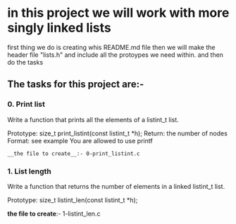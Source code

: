 # in this project we will work with more singly linked lists

first thing we do is creating whis README.md file
then we will make the header file "lists.h" and include all the protoypes we need within.
and then do the tasks

## The tasks for this project are:-

### 0. Print list
Write a function that prints all the elements of a listint_t list.

Prototype: size_t print_listint(const listint_t *h);
Return: the number of nodes
Format: see example
You are allowed to use printf

~~~~~
__the file to create__:- 0-print_listint.c
~~~~~

### 1. List length
Write a function that returns the number of elements in a linked listint_t list.

Prototype: size_t listint_len(const listint_t *h);

__the file to create__:- 1-listint_len.c

